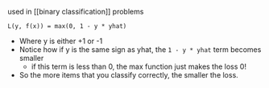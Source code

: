 used in [[binary classification]] problems
```
L(y, f(x)) = max(0, 1 - y * yhat)
```
- Where y is either +1 or -1
- Notice how if y is the same sign as yhat, the `1 - y * yhat` term becomes smaller
	- if this term is less than 0, the max function just makes the loss 0!
- So the more items that you classify correctly, the smaller the loss.